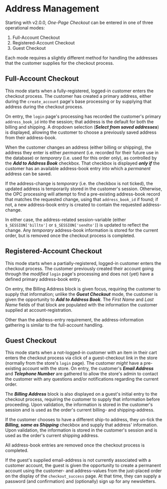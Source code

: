 # Address Management #
Starting with v2.0.0, *One-Page Checkout* can be entered in one of three operational modes:
1. Full-Account Checkout
2. Registered-Account Checkout
2. Guest Checkout

Each mode requires a slightly different method for handling the addresses that the customer supplies for the checkout process.

## Full-Account Checkout ##
This mode starts when a fully-registered, logged-in customer enters the checkout process.  The customer has created a primary address, either during the `create_account` page's base processing or by supplying that address during the checkout process.

On entry, the `login` page's processing has recorded the customer's primary `address_book_id` into the session; that address is the default for both the billing and shipping.  A dropdown selection (***Select from saved addresses***) is displayed, allowing the customer to choose a previously saved address from their address-book.

When the customer changes an address (either billing or shipping), the address they enter is either *permanent* (i.e. recorded for their future use in the database) or *temporary* (i.e. used for this order only), as controlled by the ***Add to Address Book*** checkbox. That checkbox is displayed ***only if*** the customer has an available address-book entry into which a *permanent* address can be saved.

If the address-change is *temporary* (i.e. the checkbox is not ticked), the updated address is temporarily stored in the customer's session.  Otherwise, the  OPC processing will attempt to find a pre-existing address-book record that matches the requested change, using that `address_book_id` if found; if not, a new address-book entry is created to contain the requested address-change.

In either case, the address-related session-variable (either `$_SESSION['billto']` or `$_SESSION['sendto']`) is updated to reflect the change.  Any *temporary* address-book information is stored for the current order, but is removed once the checkout process is completed.

## Registered-Account Checkout ##
This mode starts when a partially-registered, logged-in customer enters the checkout process.  The customer previously created their account going through the *modified* `login` page's processing and does not (yet) have a defined primary address-book entry.

On entry, the Billing Address block is given focus, requiring the customer to supply that information; unlike the ***Guest Checkout*** mode, the customer is given the opportunity to ***Add to Address Book***.  The *First Name* and *Last Name* fields of that block are populated with the information the customer supplied at account-registration.

Other than the address-entry requirement, the address-information gathering is similar to the full-account handling.

## Guest Checkout ##
This mode starts when a not-logged-in customer with an item in their cart enters the checkout process via click of a guest-checkout link in the store (normally from the store's `login` page).  The customer *might* have a pre-existing account with the store. On entry, the customer's ***Email Address*** and ***Telephone Number*** are gathered to allow the store's admin to contact the customer with any questions and/or notifications regarding the current order.

The ***Billing Address*** block is also displayed on a guest's initial entry to the checkout process, requiring the customer to supply that information before proceeding.  Upon validation, the information is stored in the customer's session and is used as the order's current billing- and shipping-address.

If the customer chooses to have a different ship-to address, they un-tick the ***Billing, same as Shipping*** checkbox and supply that address' information.  Upon validation, the information is stored in the customer's session and is used as the order's current shipping address.

All address-book entries are removed once the checkout process is completed.

If the guest's supplied email-address is not currently associated with a customer account, the guest is given the opportunity to create a permanent account using the customer- and address-values from the just-placed order on the display of the `checkout_success` page.  At that time, they can supply a password (and confirmation) and (optionally) sign up for any newsletters.
